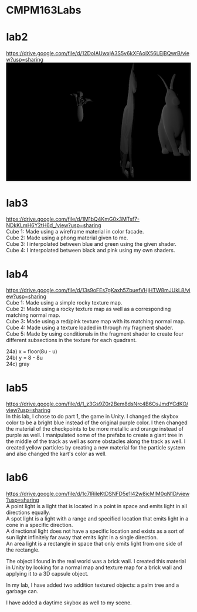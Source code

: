 # CMPM163Labs
# lab2
https://drive.google.com/file/d/12DoIAUwxjA3S5v6kXFAolX56LEjBQwrB/view?usp=sharing
![](lab2/lab2_scene.png)

# lab3
https://drive.google.com/file/d/1M1bQ4KmG0x3MTsf7-NDkKLmH6Y2tH6d_/view?usp=sharing  
Cube 1: Made using a wireframe material in color facade.  
Cube 2: Made using a phong material given to me.  
Cube 3: I interpolated between blue and green using the given shader.  
Cube 4: I interpolated between black and pink using my own shaders.

# lab4  
https://drive.google.com/file/d/13s9oFEs7gKaxh5ZbuefVHjHTW8mJUkL8/view?usp=sharing  
Cube 1: Made using a simple rocky texture map.  
Cube 2: Made using a rocky texture map as well as a corresponding matching normal map.  
Cube 3: Made using a red/pink texture map with its matching normal map.  
Cube 4: Made using a texture loaded in through my fragment shader.  
Cube 5: Made by using conditionals in the fragment shader to create four different subsections in the texture for each quadrant.  
  
24a) x = floor(8u - u)  
24b) y = 8 - 8u  
24c) gray  

# lab5  
https://drive.google.com/file/d/1_z3Gs9Z0r2Bem8dsNrc4B6OsJmdYCdKO/view?usp=sharing  
In this lab, I chose to do part 1, the game in Unity. I changed the skybox color to be a bright blue instead of the original purple   color. I then changed the material of the checkpoints to be more metallic and orange instead of purple as well. I manipulated some of   the prefabs to create a giant tree in the middle of the track as well as some obstacles along the track as well. I created yellow   particles by creating a new material for the particle system and also changed the kart's color as well.

# lab6
https://drive.google.com/file/d/1c7lRileKtDSNFD5e1I42w8icMIM0qN1D/view?usp=sharing  
A point light is a light that is located in a point in space and emits light in all directions equally.  
A spot light is a light with a range and specified location that emits light in a cone in a specific direction.  
A directional light does not have a specific location and exists as a sort of sun light infinitely far away that emits light in a single direction.  
An area light is a rectangle in space that only emits light from one side of the rectangle.  
  
The object I found in the real world was a brick wall. I created this material in Unity by looking for a normal map and texture map for a brick wall and applying it to a 3D capsule object.  

In my lab, I have added two addition textured objects: a palm tree and a garbage can.  

I have added a daytime skybox as well to my scene.
